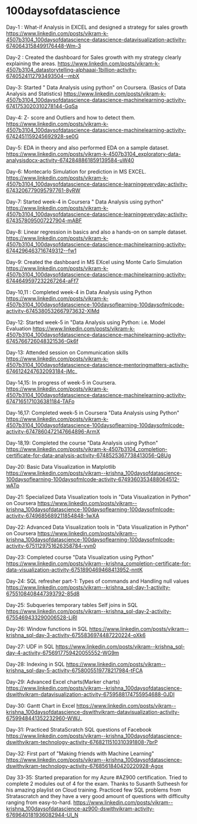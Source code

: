 # 100daysofdatascience

Day-1 : What-if Analysis in EXCEL and designed a strategy for sales growth
https://www.linkedin.com/posts/vikram-k-4507b3104_100daysofdatascience-datascience-datavisualization-activity-6740643158499176448-Wm-3

Day-2 : Created the dashboard for Sales growth with my strategy clearly explaining the areas.
https://www.linkedin.com/posts/vikram-k-4507b3104_datastorytelling-alphaaai-1billion-activity-6740524112793493504--mbX

Day-3: Started " Data Analysis using python" on Coursera.  (Basics of Data Analysis and Statistics)
https://www.linkedin.com/posts/vikram-k-4507b3104_100daysofdatascience-datascience-machinelearning-activity-6741753020310278144-GqSa

Day-4: Z- score and Outliers and how to detect them.
https://www.linkedin.com/posts/vikram-k-4507b3104_100daysofdatascience-datascience-machinelearning-activity-6742451159245692928-se0G

Day-5: EDA in theory and also performed EDA on a sample dataset.
https://www.linkedin.com/posts/vikram-k-4507b3104_exploratory-data-analysisdocx-activity-6742848861859139584-uW40

Day-6: Montecarlo Simulation for prediction in MS EXCEL. 
https://www.linkedin.com/posts/vikram-k-4507b3104_100daysofdatascience-datascience-learningeveryday-activity-6743206779095797761-8yRW

Day-7: Started week-4 in Coursera " Data Analysis using python"
https://www.linkedin.com/posts/vikram-k-4507b3104_100daysofdatascience-datascience-learningeveryday-activity-6743578095007227904-mABF

Day-8:  Linear regression in basics and also a hands-on on sample dataset.
https://www.linkedin.com/posts/vikram-k-4507b3104_100daysofdatascience-datascience-machinelearning-activity-6744296463716749312--fw1

Day-9: Created the dashboard in MS EXcel using Monte Carlo Simulation
https://www.linkedin.com/posts/vikram-k-4507b3104_100daysofdatascience-datascience-machinelearning-activity-6744649597232267264-aFf7

Day-10,11 : Completed week-4 in Data Analysis using Python
https://www.linkedin.com/posts/vikram-k-4507b3104_100daysofdatascience-100daysoflearning-100daysofmlcode-activity-6745380532667973632-XlMd

Day-12: Started week-5 in "Data Analysis using Python: i.e. Model Evaluation
https://www.linkedin.com/posts/vikram-k-4507b3104_100daysofdatascience-datascience-machinelearning-activity-6745766726048321536-Gk6f

Day-13: Attended session on Communication skills
https://www.linkedin.com/posts/vikram-k-4507b3104_100daysofdatascience-datascience-mentoringmatters-activity-6746124247632093184-jMc_

Day-14,15: In progress of week-5 in Coursera.
https://www.linkedin.com/posts/vikram-k-4507b3104_100daysofdatascience-datascience-machinelearning-activity-6747165171036381184-TAFo

Day-16,17: Completed week-5 in Coursera "Data Analysis using Python"
https://www.linkedin.com/posts/vikram-k-4507b3104_100daysofdatascience-100daysoflearning-100daysofmlcode-activity-6747860472147664896-ArmX

Day-18,19: Completed the course "Data Analysis using Python"
https://www.linkedin.com/posts/vikram-k-4507b3104_completion-certificate-for-data-analysis-activity-6748525367738413056-Q8Ug

Day-20: Basic Data Visualization in Matplotlib
https://www.linkedin.com/posts/vikram--krishna_100daysofdatascience-100daysoflearning-100daysofmlcode-activity-6749360353488064512-wATp

Day-21: Specialized Data Visualization tools in "Data Visualization in Python" on Coursera
https://www.linkedin.com/posts/vikram--krishna_100daysofdatascience-100daysoflearning-100daysofmlcode-activity-6749685689211854848-1wXA

Day-22: Advanced Data Visualization tools in "Data Visualization in Python" on Coursera
https://www.linkedin.com/posts/vikram--krishna_100daysofdatascience-100daysoflearning-100daysofmlcode-activity-6751129751626358784-vvn0

Day-23: Completed course "Data Visualization using Python" 
https://www.linkedin.com/posts/vikram--krishna_completion-certificate-for-data-visualization-activity-6751890469468413952-nntK

Day-24: SQL refresher part-1: Types of commands and Handling null values
https://www.linkedin.com/posts/vikram--krishna_sql-day-1-activity-6755108408447393792-85d8

Day-25: Subqueries temporary tables Self joins in SQL
https://www.linkedin.com/posts/vikram--krishna_sql-day-2-activity-6755469433290006528-LjRl

Day-26: Window functions in SQL
https://www.linkedin.com/posts/vikram--krishna_sql-day-3-activity-6755836974487220224-oXk6

Day-27: UDF in SQL
https://www.linkedin.com/posts/vikram--krishna_sql-day-4-activity-6756917759420055552-WG9m

Day-28: Indexing in SQL
https://www.linkedin.com/posts/vikram--krishna_sql-day-5-activity-6758005519778217984-tFCA

Day-29: Advanced Excel charts(Marker charts)
https://www.linkedin.com/posts/vikram--krishna_100daysofdatascience-dswithvikram-datavisualization-activity-6759588174755954688-0JDI

Day-30: Gantt Chart in Excel
https://www.linkedin.com/posts/vikram--krishna_100daysofdatascience-dswithvikram-datavisualization-activity-6759948441352232960-WWJ_

Day-31: Practiced StrataScratch SQL questions of Facebook
https://www.linkedin.com/posts/vikram--krishna_100daysofdatascience-dswithvikram-technology-activity-6768211510310391808-7brP

Day-32: First part of "Making friends with Machine Learning"
https://www.linkedin.com/posts/vikram--krishna_100daysofdatascience-dswithvikram-technology-activity-6768561840420220928-Agox

Day 33-35: Started preparation for my Azure #AZ900 certification. Tried to complete 2 modules out of 4 for the exam. Thanks to Susanth Sutheesh for his amazing playlist on Cloud training. Practiced few SQL problems from Stratascratch and they have a very good amount of questions with difficulty ranging from easy-to-hard. 
https://www.linkedin.com/posts/vikram--krishna_100daysofdatascience-az900-dswithvikram-activity-6769640181936082944-Ul_N
